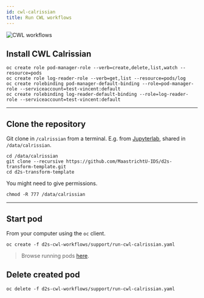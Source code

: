 ```yaml
---
id: cwl-calrissian
title: Run CWL workflows
---
```


![CWL workflows](/dsri-documentation/img/CWL_logo.png)

## Install CWL Calrissian

```shell
oc create role pod-manager-role --verb=create,delete,list,watch --resource=pods
oc create role log-reader-role --verb=get,list --resource=pods/log
oc create rolebinding pod-manager-default-binding --role=pod-manager-role --serviceaccount=test-vincent:default
oc create rolebinding log-reader-default-binding --role=log-reader-role --serviceaccount=test-vincent:default
```

---

## Clone the repository

Git clone in `/calrissian` from a terminal. E.g. from [Jupyterlab](https://app.dsri.unimaas.nl:8443/console/project/test-vincent/browse/pods/jupyterlab-root-2-8w472?tab=terminal), shared in `/data/calrissian`.

```shell
cd /data/calrissian
git clone --recursive https://github.com/MaastrichtU-IDS/d2s-transform-template.git
cd d2s-transform-template
```

You might need to give permissions.

```shell
chmod -R 777 /data/calrissian
```

---

## Start pod

From your computer using the `oc` client.

```shell
oc create -f d2s-cwl-workflows/support/run-cwl-calrissian.yaml
```

> Browse running pods [here](https://app.dsri.unimaas.nl:8443/console/project/test-vincent/browse/pods).

## Delete created pod

```shell
oc delete -f d2s-cwl-workflows/support/run-cwl-calrissian.yaml
```

